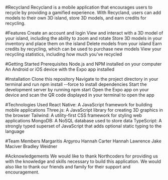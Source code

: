 
#Recycland
Recycland is a mobile application that encourages users to recycle by providing a gamified experience. With Recycland, users can add models to their own 3D island, store 3D models, and earn credits for recycling.

#Features
Create an account and login
View and interact with a 3D model of your island, including the ability to zoom and rotate
Store 3D models in your inventory and place them on the island
Delete models from your island
Earn credits by recycling, which can be used to purchase new models
View your recycling statistics, including how much you've recycled

#Getting Started
Prerequisites
Node.js and NPM installed on your computer
An Android or iOS device with the Expo app installed

#Installation
Clone this repository
Navigate to the project directory in your terminal and run npm install --force to install dependencies
Start the development server by running npm start
Open the Expo app on your device and scan the QR code displayed in your terminal to open the app

#Technologies Used
React Native: A JavaScript framework for building mobile applications
Three.js: A JavaScript library for creating 3D graphics in the browser
Tailwind: A utility-first CSS framework for styling web applications
MongoDB: A NoSQL database used to store data
TypeScript: A strongly typed superset of JavaScript that adds optional static typing to the language

#Team Members
Margaritis Argyrou
Hannah Carter
Hannah Lawrence
Jake Maciver
Bradley Weidner

#Acknowledgements
We would like to thank Northcoders for providing us with the knowledge and skills necessary to build this application. We would also like to thank our friends and family for their support and encouragement.
